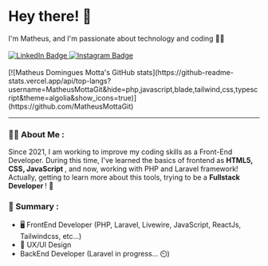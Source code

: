 <div id="header" align="left" >
  <div>
    <h1> Hey there! 🖖 </h1>
    <span>I'm Matheus, and I'm passionate about technology and coding 🧑‍💻</span>
    <br><br>
    <a href="https://www.linkedin.com/in/matheus-domingues-motta-918438257/)">
      <img src="https://img.shields.io/badge/LinkedIn-blue?style=for-the-badge&logo=linkedin&logoColor=white" alt="LinkedIn Badge"/>
    </a>
    <a href="https://www.instagram.com/o_matheus_motta/">
      <img src="https://img.shields.io/badge/Instagram-E4405F?style=for-the-badge&logo=instagram&logoColor=white" alt="Instagram Badge"/>
    </a>
  </div>

  <br>
  
   <span>
     [![Matheus Domingues Motta's GitHub stats](https://github-readme-stats.vercel.app/api/top-langs?  
     username=MatheusMottaGit&hide=php,javascript,blade,tailwind,css,typescript&theme=algolia&show_icons=true)] 
    (https://github.com/MatheusMottaGit)
   </span>

  ---

### :man_technologist: About Me :
  <span>
    Since 2021, I am working to improve my coding skills as a Front-End Developer. During this time, I've learned the basics of frontend as   <strong> HTML5, CSS, JavaScript </strong>, and now, working with PHP and Laravel framework!
  </span>

  <br>

  <span>
    Actually, getting to learn more about this tools, trying to be a <strong> Fullstack Developer </strong>! 🚀
  </span>

### :scroll: Summary :
  - 🖥️ FrontEnd Developer (PHP, Laravel, Livewire, JavaScript, ReactJs, Tailwindcss, etc...)
  -  🔣 UX/UI Design
  -  BackEnd Developer (Laravel in progress... ⏲️)
